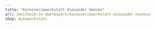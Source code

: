```yaml
---
title: "Karosseriewerkstatt Alexander Hannes"
url: /weilheim-in-oberbayern/karosseriewerkstatt-alexander-hannes/
shop: Autowerkstatt
---
```

